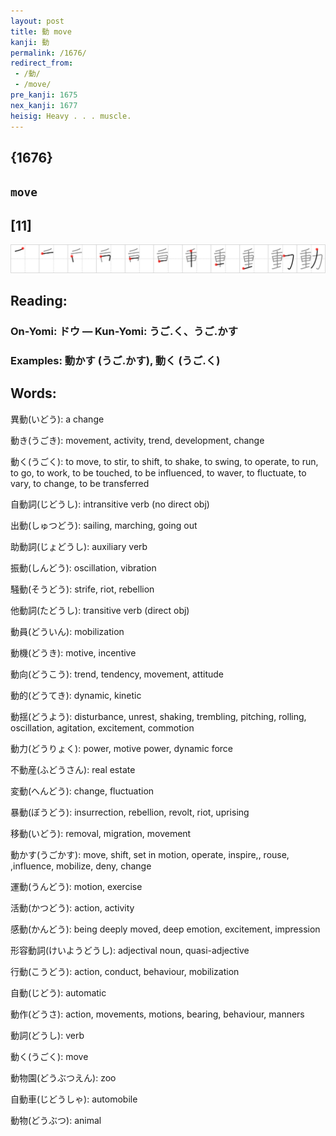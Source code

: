 ```yaml
---
layout: post
title: 動 move
kanji: 動
permalink: /1676/
redirect_from:
 - /動/
 - /move/
pre_kanji: 1675
nex_kanji: 1677
heisig: Heavy . . . muscle.
---
```


## {1676}

## `move`

## [11]

<div class="stroke"><img src="../images/E58B95.png" /></div>

## Reading:

### On-Yomi: ドウ &mdash; Kun-Yomi: うご.く、うご.かす

### Examples: 動かす (うご.かす), 動く (うご.く)

## Words:

異動(いどう): a change

動き(うごき): movement, activity, trend, development, change

動く(うごく): to move, to stir, to shift, to shake, to swing, to operate, to run, to go, to work, to be touched, to be influenced, to waver, to fluctuate, to vary, to change, to be transferred

自動詞(じどうし): intransitive verb (no direct obj)

出動(しゅつどう): sailing, marching, going out

助動詞(じょどうし): auxiliary verb

振動(しんどう): oscillation, vibration

騒動(そうどう): strife, riot, rebellion

他動詞(たどうし): transitive verb (direct obj)

動員(どういん): mobilization

動機(どうき): motive, incentive

動向(どうこう): trend, tendency, movement, attitude

動的(どうてき): dynamic, kinetic

動揺(どうよう): disturbance, unrest, shaking, trembling, pitching, rolling, oscillation, agitation, excitement, commotion

動力(どうりょく): power, motive power, dynamic force

不動産(ふどうさん): real estate

変動(へんどう): change, fluctuation

暴動(ぼうどう): insurrection, rebellion, revolt, riot, uprising

移動(いどう): removal, migration, movement

動かす(うごかす): move, shift, set in motion, operate, inspire,, rouse, ,influence, mobilize, deny, change

運動(うんどう): motion, exercise

活動(かつどう): action, activity

感動(かんどう): being deeply moved, deep emotion, excitement, impression

形容動詞(けいようどうし): adjectival noun, quasi-adjective

行動(こうどう): action, conduct, behaviour, mobilization

自動(じどう): automatic

動作(どうさ): action, movements, motions, bearing, behaviour, manners

動詞(どうし): verb

動く(うごく): move

動物園(どうぶつえん): zoo

自動車(じどうしゃ): automobile

動物(どうぶつ): animal
